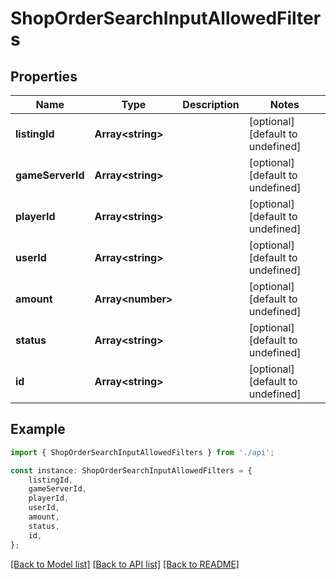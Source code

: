 # ShopOrderSearchInputAllowedFilters


## Properties

Name | Type | Description | Notes
------------ | ------------- | ------------- | -------------
**listingId** | **Array&lt;string&gt;** |  | [optional] [default to undefined]
**gameServerId** | **Array&lt;string&gt;** |  | [optional] [default to undefined]
**playerId** | **Array&lt;string&gt;** |  | [optional] [default to undefined]
**userId** | **Array&lt;string&gt;** |  | [optional] [default to undefined]
**amount** | **Array&lt;number&gt;** |  | [optional] [default to undefined]
**status** | **Array&lt;string&gt;** |  | [optional] [default to undefined]
**id** | **Array&lt;string&gt;** |  | [optional] [default to undefined]

## Example

```typescript
import { ShopOrderSearchInputAllowedFilters } from './api';

const instance: ShopOrderSearchInputAllowedFilters = {
    listingId,
    gameServerId,
    playerId,
    userId,
    amount,
    status,
    id,
};
```

[[Back to Model list]](../README.md#documentation-for-models) [[Back to API list]](../README.md#documentation-for-api-endpoints) [[Back to README]](../README.md)
